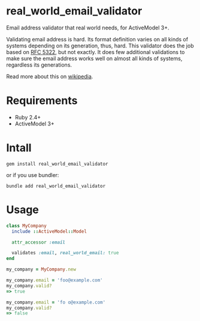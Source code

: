 # real_world_email_validator
Email address validator that real world needs, for ActiveModel 3+.

Validating email address is hard. Its format definition varies on all kinds of systems depending on its generation, thus, hard.
This validator does the job based on [RFC 5322](https://tools.ietf.org/html/rfc5322#section-3.4.1), but not exactly.
It does few additional validations to make sure the email address works well on almost all kinds of systems, regardless its generations.

Read more about this on [wikipedia](https://en.wikipedia.org/wiki/Non-Internet_email_address).

# Requirements
- Ruby 2.4+
- ActiveModel 3+

# Intall
`gem install real_world_email_validator`

or if you use bundler:

`bundle add real_world_email_validator`

# Usage
```ruby
class MyCompany
  include ::ActiveModel::Model

  attr_accessor :email

  validates :email, real_world_email: true
end

my_company = MyCompany.new

my_company.email = 'foo@example.com'
my_company.valid?
=> true

my_company.email = 'fo o@example.com'
my_company.valid?
=> false
```
